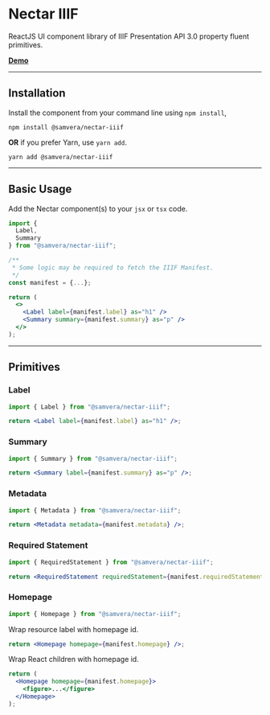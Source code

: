 # Nectar IIIF
ReactJS UI component library of IIIF Presentation API 3.0 property fluent primitives.

[**Demo**](https://codesandbox.io/s/nectar-vault-4dzc7l?file=/src/App.js)

---

<h2 id="installation">Installation</h2>

Install the component from your command line using `npm install`,

```shell
npm install @samvera/nectar-iiif
```

**OR** if you prefer Yarn, use `yarn add`.

```shell
yarn add @samvera/nectar-iiif
```

---


<h2 id="basic-usage">Basic Usage</h2>

Add the Nectar component(s) to your `jsx` or `tsx` code.

```jsx
import {
  Label,
  Summary
} from "@samvera/nectar-iiif";
```

```jsx
/**
 * Some logic may be required to fetch the IIIF Manifest.
 */
const manifest = {...};

return (
  <>
    <Label label={manifest.label} as="h1" />
    <Summary summary={manifest.summary} as="p" />
  </>
);
```

---

## Primitives

### Label 


```jsx
import { Label } from "@samvera/nectar-iiif";
```

```jsx
return <Label label={manifest.label} as="h1" />;
```

### Summary 

```jsx
import { Summary } from "@samvera/nectar-iiif";
```

```jsx
return <Summary label={manifest.summary} as="p" />;
```

### Metadata 

```jsx
import { Metadata } from "@samvera/nectar-iiif";
```

```jsx
return <Metadata metadata={manifest.metadata} />;
```


### Required Statement 

```jsx
import { RequiredStatement } from "@samvera/nectar-iiif";
```

```jsx
return <RequiredStatement requiredStatement={manifest.requiredStatement} />;
```

### Homepage

```jsx
import { Homepage } from "@samvera/nectar-iiif";
```

Wrap resource label with homepage id.
```jsx
return <Homepage homepage={manifest.homepage} />;
```

Wrap React children with homepage id.
```jsx
return (
  <Homepage homepage={manifest.homepage}>
    <figure>...</figure>
  </Homepage>
);
```
